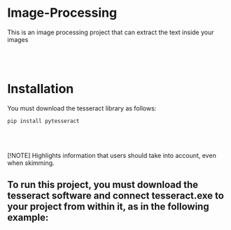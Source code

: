 # Image-Processing
This is an image processing project that can extract the text inside your images

<br>
<br>

# Installation  
You must download the tesseract library as follows:<br>

```Markdown
pip install pytesseract
```

<br>
<br>

[!NOTE]
Highlights information that users should take into account, even when skimming.

<h2>To run this project, you must download the tesseract software and connect tesseract.exe to your project from within it, as in the following example:</h2>
